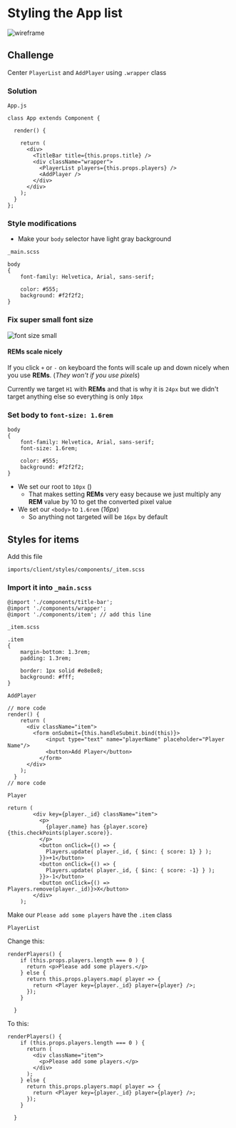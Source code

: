 # Styling the App list
![wireframe](https://i.imgur.com/rvx1Oia.png)

## Challenge
Center `PlayerList` and `AddPlayer` using `.wrapper` class

### Solution
`App.js`

```
class App extends Component {

  render() {

    return (
      <div>
        <TitleBar title={this.props.title} />
        <div className="wrapper">
          <PlayerList players={this.props.players} />
          <AddPlayer />
        </div>
      </div>
    );
  }
};
```

### Style modifications
* Make your `body` selector have light gray background

`_main.scss`

```
body
{
    font-family: Helvetica, Arial, sans-serif;

    color: #555;
    background: #f2f2f2;
}
```

### Fix super small font size

![font size small](https://i.imgur.com/taDi7mZ.png)

#### REMs scale nicely
If you click `+` or `-` on keyboard the fonts will scale up and down nicely when you use **REMs**. (_They won't if you use pixels_)

Currently we target `H1` with **REMs** and that is why it is `24px` but we didn't target anything else so everything is only `10px`

### Set body to `font-size: 1.6rem`
```
body
{
    font-family: Helvetica, Arial, sans-serif;
    font-size: 1.6rem;

    color: #555;
    background: #f2f2f2;
}
```

* We set our root to `10px` (_<html>_)
    - That makes setting **REMs** very easy because we just multiply any **REM** value by 10 to get the converted pixel value
* We set our `<body>` to `1.6rem` (_16px_)
    - So anything not targeted will be `16px` by default

## Styles for items
Add this file

`imports/client/styles/components/_item.scss`

### Import it into `_main.scss`

```
@import './components/title-bar';
@import './components/wrapper';
@import './components/item'; // add this line
```

`_item.scss`

```
.item
{
    margin-bottom: 1.3rem;
    padding: 1.3rem;

    border: 1px solid #e8e8e8;
    background: #fff;
}
```

`AddPlayer`

```
// more code
render() {
    return (
      <div className="item">
        <form onSubmit={this.handleSubmit.bind(this)}>
            <input type="text" name="playerName" placeholder="Player Name"/>
            <button>Add Player</button>
          </form>    
      </div>
    );
  }
// more code
```

`Player`

```
return (
        <div key={player._id} className="item">
          <p>
            {player.name} has {player.score} {this.checkPoints(player.score)}.
          </p>
          <button onClick={() => {
            Players.update( player._id, { $inc: { score: 1} } );
          }}>+1</button>
          <button onClick={() => {
            Players.update( player._id, { $inc: { score: -1} } );
          }}>-1</button>
          <button onClick={() => Players.remove(player._id)}>X</button>
        </div>
    );
```

Make our `Please add some players` have the `.item` class

`PlayerList`

Change this:

```
renderPlayers() {
    if (this.props.players.length === 0 ) {
      return <p>Please add some players.</p>
    } else {
      return this.props.players.map( player => {
        return <Player key={player._id} player={player} />;
      });
    }

  }
```

To this:

```
renderPlayers() {
    if (this.props.players.length === 0 ) {
      return (
        <div className="item">
          <p>Please add some players.</p>
        </div>
      );
    } else {
      return this.props.players.map( player => {
        return <Player key={player._id} player={player} />;
      });
    }

  }
```
